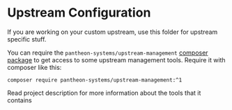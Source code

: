 # Upstream Configuration

If you are working on your custom upstream, use this folder for upstream specific stuff.

You can require the `pantheon-systems/upstream-management` [composer package](https://packagist.org/packages/pantheon-systems/upstream-management) to get access to some upstream management tools. Require it with composer like this:

```
composer require pantheon-systems/upstream-management:^1
```

Read project description for more information about the tools that it contains
